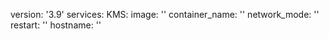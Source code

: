 version: '3.9'
services:
 KMS:
  image: ''
  container_name: ''
  network_mode: ''
  restart: ''
  hostname: ''
